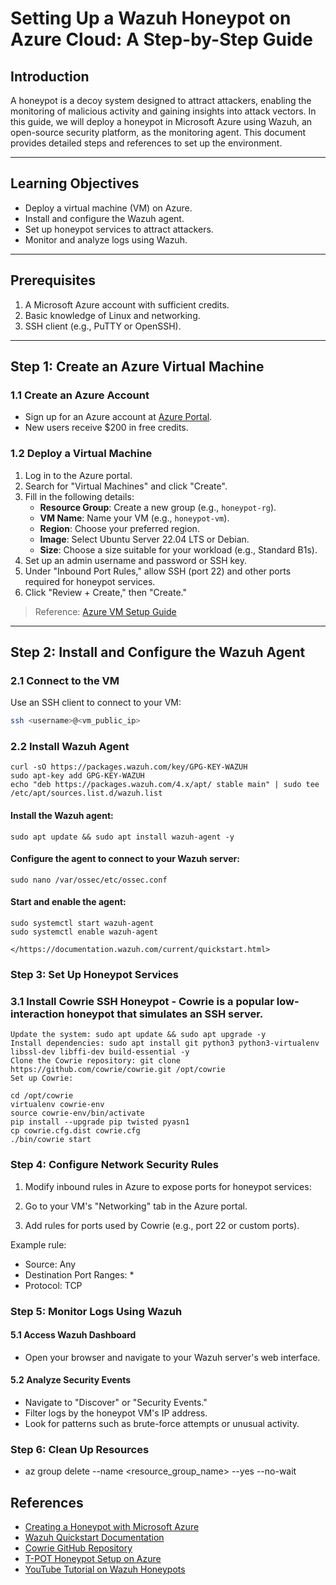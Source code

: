 # Setting Up a Wazuh Honeypot on Azure Cloud: A Step-by-Step Guide

## Introduction

A honeypot is a decoy system designed to attract attackers, enabling the monitoring of malicious activity and gaining insights into attack vectors. In this guide, we will deploy a honeypot in Microsoft Azure using Wazuh, an open-source security platform, as the monitoring agent. This document provides detailed steps and references to set up the environment.

---

## Learning Objectives

- Deploy a virtual machine (VM) on Azure.
- Install and configure the Wazuh agent.
- Set up honeypot services to attract attackers.
- Monitor and analyze logs using Wazuh.

---

## Prerequisites

1. A Microsoft Azure account with sufficient credits.
2. Basic knowledge of Linux and networking.
3. SSH client (e.g., PuTTY or OpenSSH).

---

## Step 1: Create an Azure Virtual Machine

### 1.1 Create an Azure Account

- Sign up for an Azure account at [Azure Portal](https://portal.azure.com).
- New users receive $200 in free credits.

### 1.2 Deploy a Virtual Machine

1. Log in to the Azure portal.
2. Search for "Virtual Machines" and click "Create".
3. Fill in the following details:
   - **Resource Group**: Create a new group (e.g., `honeypot-rg`).
   - **VM Name**: Name your VM (e.g., `honeypot-vm`).
   - **Region**: Choose your preferred region.
   - **Image**: Select Ubuntu Server 22.04 LTS or Debian.
   - **Size**: Choose a size suitable for your workload (e.g., Standard B1s).
4. Set up an admin username and password or SSH key.
5. Under "Inbound Port Rules," allow SSH (port 22) and other ports required for honeypot services.
6. Click "Review + Create," then "Create."

> Reference: [Azure VM Setup Guide](https://www.linkedin.com/pulse/creating-honeypot-microsoft-azure-tutorial-gustavo-gradilla-vcv7c)

---

## Step 2: Install and Configure the Wazuh Agent

### 2.1 Connect to the VM

Use an SSH client to connect to your VM:

```bash
ssh <username>@<vm_public_ip>
```
### 2.2 Install Wazuh Agent

```
curl -sO https://packages.wazuh.com/key/GPG-KEY-WAZUH
sudo apt-key add GPG-KEY-WAZUH
echo "deb https://packages.wazuh.com/4.x/apt/ stable main" | sudo tee /etc/apt/sources.list.d/wazuh.list
```
#### Install the Wazuh agent:
```
sudo apt update && sudo apt install wazuh-agent -y
```
#### Configure the agent to connect to your Wazuh server:
```
sudo nano /var/ossec/etc/ossec.conf
```
#### Start and enable the agent:
```
sudo systemctl start wazuh-agent
sudo systemctl enable wazuh-agent

</https://documentation.wazuh.com/current/quickstart.html>
```

### Step 3: Set Up Honeypot Services
### 3.1 Install Cowrie SSH Honeypot - Cowrie is a popular low-interaction honeypot that simulates an SSH server.
```
Update the system: sudo apt update && sudo apt upgrade -y
Install dependencies: sudo apt install git python3 python3-virtualenv libssl-dev libffi-dev build-essential -y
Clone the Cowrie repository: git clone https://github.com/cowrie/cowrie.git /opt/cowrie
Set up Cowrie:

cd /opt/cowrie
virtualenv cowrie-env
source cowrie-env/bin/activate
pip install --upgrade pip twisted pyasn1
cp cowrie.cfg.dist cowrie.cfg
./bin/cowrie start

```
### Step 4: Configure Network Security Rules

1. Modify inbound rules in Azure to expose ports for honeypot services:

2. Go to your VM's "Networking" tab in the Azure portal.

3. Add rules for ports used by Cowrie (e.g., port 22 or custom ports).

Example rule:
- Source: Any
- Destination Port Ranges: *
- Protocol: TCP

### Step 5: Monitor Logs Using Wazuh

#### 5.1 Access Wazuh Dashboard
- Open your browser and navigate to your Wazuh server's web interface.

#### 5.2 Analyze Security Events
- Navigate to "Discover" or "Security Events."
- Filter logs by the honeypot VM's IP address.
- Look for patterns such as brute-force attempts or unusual activity.


### Step 6: Clean Up Resources
- az group delete --name <resource_group_name> --yes --no-wait



## References

- [Creating a Honeypot with Microsoft Azure](https://learn.microsoft.com/en-us/azure/)
- [Wazuh Quickstart Documentation](https://documentation.wazuh.com/current/installation-guide/index.html)
- [Cowrie GitHub Repository](https://github.com/cowrie/cowrie)
- [T-POT Honeypot Setup on Azure](https://github.com/telekom-security/tpotce)
- [YouTube Tutorial on Wazuh Honeypots](https://www.youtube.com/results?search_query=wazuh+honeypot)















